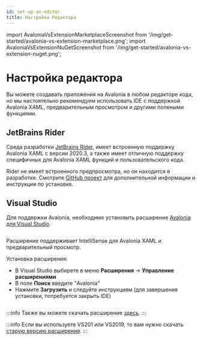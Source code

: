 ```yaml
---
id: set-up-an-editor
title: Настройка Редактора
---
```


import AvaloniaVsExtensionMarketplaceScreenshot from '/img/get-started/avalonia-vs-extension-marketplace.png';
import AvaloniaVsExtensionNuGetScreenshot from '/img/get-started/avalonia-vs-extension-nuget.png';

# Настройка редактора

Вы можете создавать приложения на Avalonia в любом редакторе кода, но мы настоятельно рекомендуем использовать IDE с поддержкой Avalonia XAML, предварительным просмотром и другими полеными функциями.

## JetBrains Rider


Среда разработки [JetBrains Rider](https://www.jetbrains.com/rider/), имеет встроенную поддержку Avalonia XAML с версии 2020.3, а также имеет отличную поддержку специфичных для Avalonia XAML функций и пользовательского кода.

Rider не имеет встроенного предпросмотра, но он находится в разработке. Смотрите [GitHub проект](https://github.com/ForNeVeR/AvaloniaRider) для дополнительной информации и инструкции по установке.

## Visual Studio

Для поддержки Avalonia, необходимо установить расширение [Avalonia для Visual Studio](https://marketplace.visualstudio.com/items?itemName=AvaloniaTeam.AvaloniaVS).

<img className="center" src={AvaloniaVsExtensionMarketplaceScreenshot} alt="" />

Расширение поддерживает IntelliSense для Avalonia XAML и предварительный просмотр.

Установка расширения:

- В Visual Studio выбирете в меню **Расширения** -> **Управление расширениями**
- В поле **Поиск** введите "Avalonia"
- Нажмите **Загрузить** и следуйте инструкциям (для завершения установки, потребуется закрыть IDE)

<img className="center" src={AvaloniaVsExtensionNuGetScreenshot} alt="" />

:::info
Также вы можете скачать расширение [здесь](https://marketplace.visualstudio.com/items?itemName=AvaloniaTeam.AvaloniaVS).
:::

:::info
Если вы используете VS201 или VS2019, то вам нужно скачать [старую версию расширения](https://marketplace.visualstudio.com/items?itemName=AvaloniaTeam.AvaloniaforVisualStudio).
:::
